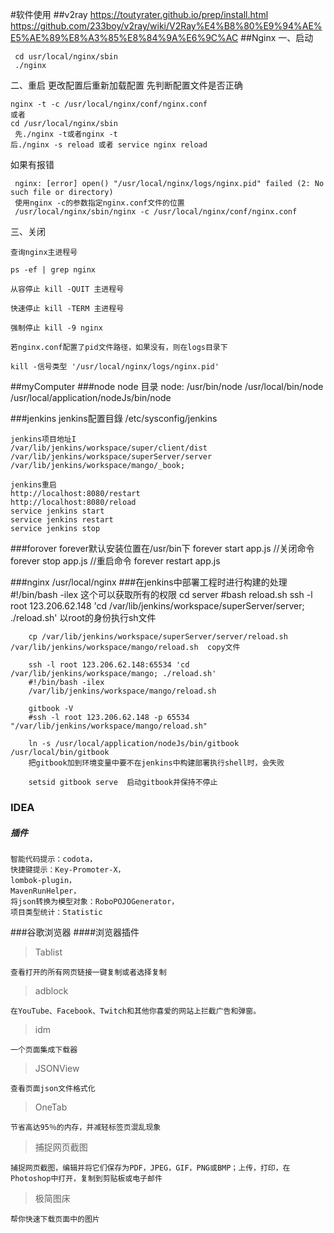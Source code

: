 #软件使用
  ##v2ray
    https://toutyrater.github.io/prep/install.html 
    https://github.com/233boy/v2ray/wiki/V2Ray%E4%B8%80%E9%94%AE%E5%AE%89%E8%A3%85%E8%84%9A%E6%9C%AC 
  ##Nginx
  一、启动
  
     cd usr/local/nginx/sbin
     ./nginx
  二、重启
    更改配置后重新加载配置
    先判断配置文件是否正确
    
    nginx -t -c /usr/local/nginx/conf/nginx.conf
    或者
    cd /usr/local/nginx/sbin
     先./nginx -t或者nginx -t
    后./nginx -s reload 或者 service nginx reload
    
   如果有报错
     
     nginx: [error] open() "/usr/local/nginx/logs/nginx.pid" failed (2: No such file or directory)
     使用nginx -c的参数指定nginx.conf文件的位置
     /usr/local/nginx/sbin/nginx -c /usr/local/nginx/conf/nginx.conf
  三、关闭
    
    查询nginx主进程号
    
    ps -ef | grep nginx
    
    从容停止 kill -QUIT 主进程号
    
    快速停止 kill -TERM 主进程号
    
    强制停止 kill -9 nginx
    
    若nginx.conf配置了pid文件路径，如果没有，则在logs目录下
    
    kill -信号类型 '/usr/local/nginx/logs/nginx.pid'

  ##myComputer
   ###node
    node 目录
    node: /usr/bin/node /usr/local/bin/node /usr/local/application/nodeJs/bin/node

   ###jenkins
    jenkins配置目錄
    /etc/sysconfig/jenkins
    
    jenkins项目地址I
    /var/lib/jenkins/workspace/super/client/dist
    /var/lib/jenkins/workspace/superServer/server
    /var/lib/jenkins/workspace/mango/_book;
    
    jenkins重启
    http://localhost:8080/restart 
    http://localhost:8080/reload 
    service jenkins start
    service jenkins restart
    service jenkins stop

   ###forover
    forever默认安装位置在/usr/bin下
    forever start app.js
    //关闭命令
    forever stop app.js
    //重启命令
    forever restart app.js

   ###nginx
    /usr/local/nginx
   ###在jenkins中部署工程时进行构建的处理
        #!/bin/bash -ilex  这个可以获取所有的权限
        cd server 
        #bash reload.sh
        ssh -l root 123.206.62.148 'cd /var/lib/jenkins/workspace/superServer/server; ./reload.sh'  以root的身份执行sh文件
        
        cp /var/lib/jenkins/workspace/superServer/server/reload.sh /var/lib/jenkins/workspace/mango/reload.sh  copy文件
        
        ssh -l root 123.206.62.148:65534 'cd /var/lib/jenkins/workspace/mango; ./reload.sh'
        #!/bin/bash -ilex
        /var/lib/jenkins/workspace/mango/reload.sh
        
        gitbook -V
        #ssh -l root 123.206.62.148 -p 65534 "/var/lib/jenkins/workspace/mango/reload.sh"
        
        ln -s /usr/local/application/nodeJs/bin/gitbook /usr/local/bin/gitbook    
        把gitbook加到环境变量中要不在jenkins中构建部署执行shell时，会失败
        
        setsid gitbook serve  启动gitbook并保持不停止

   ### IDEA
   ##### 插件
    智能代码提示：codota，
    快捷键提示：Key-Promoter-X，
    lombok-plugin，
    MavenRunHelper，
    将json转换为模型对象：RoboPOJOGenerator，
    项目类型统计：Statistic
   ###谷歌浏览器
   ####浏览器插件
   >Tablist
   
    查看打开的所有网页链接一键复制或者选择复制
   > adblock
   
    在YouTube、Facebook、Twitch和其他你喜爱的网站上拦截广告和弹窗。
   >idm

    一个页面集成下载器
   >JSONView
    
    查看页面json文件格式化
   >OneTab
   
    节省高达95％的内存，并减轻标签页混乱现象
   >捕捉网页截图
   
    捕捉网页截图，编辑并将它们保存为PDF，JPEG，GIF，PNG或BMP；上传，打印，在Photoshop中打开，复制到剪贴板或电子邮件
   >极简图床
   
    帮你快速下载页面中的图片
